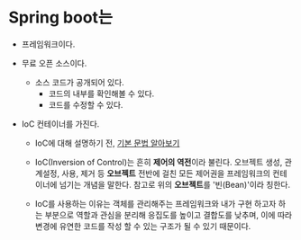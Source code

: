 # Spring boot는

* 프레임워크이다.

* 무료 오픈 소스이다.

  * 소스 코드가 공개되어 있다.
    * 코드의 내부를 확인해볼 수 있다.
    * 코드를 수정할 수 있다.

* IoC 컨테이너를 가진다.

  * IoC에 대해 설명하기 전, [기본 문법 알아보기](https://github.com/dsmjimin/TIL-MD/blob/main/Spring%20boot/Class%2C%20Object%2C%20Instance.md)

  * IoC(Inversion of Control)는 흔히 **제어의 역전**이라 불린다. 오브젝트 생성, 관계설정, 사용, 제거 등 **오브젝트** 전반에 걸친 모든 제어권을 프레임워크의 컨테이너에 넘기는 개념을 말한다. 참고로 위의 **오브젝트**를 '빈(Bean)'이라 칭한다.

  * IoC를 사용하는 이유는 객체를 관리해주는 프레임워크와 내가 구현 하고자 하는 부분으로 역할과 관심을 분리해 응집도를 높이고 결합도를 낮추며, 이에 따라 변경에 유연한 코드를 작성 할 수 있는 구조가 될 수 있기 때문이다.
  
    


